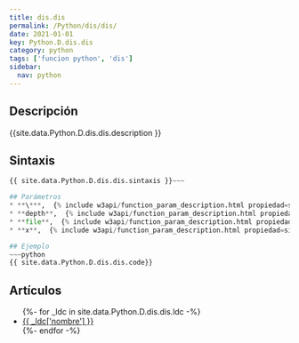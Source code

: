 ```yaml
---
title: dis.dis
permalink: /Python/dis/dis/
date: 2021-01-01
key: Python.D.dis.dis
category: python
tags: ['funcion python', 'dis']
sidebar: 
  nav: python
---
```


## Descripción
{{site.data.Python.D.dis.dis.description }}

## Sintaxis
~~~python
{{ site.data.Python.D.dis.dis.sintaxis }}~~~

## Parámetros
* **\***,  {% include w3api/function_param_description.html propiedad=site.data.Python.D.dis.dis valor="*" %}
* **depth**,  {% include w3api/function_param_description.html propiedad=site.data.Python.D.dis.dis valor="depth" %}
* **file**,  {% include w3api/function_param_description.html propiedad=site.data.Python.D.dis.dis valor="file" %}
* **x**,  {% include w3api/function_param_description.html propiedad=site.data.Python.D.dis.dis valor="x" %}

## Ejemplo
~~~python
{{ site.data.Python.D.dis.dis.code}}
~~~

## Artículos
<ul>
{%- for _ldc in site.data.Python.D.dis.dis.ldc -%}
   <li>
       <a href="{{_ldc['url'] }}">{{ _ldc['nombre'] }}</a>
   </li>
{%- endfor -%}
</ul>
